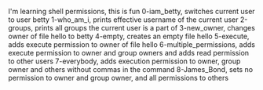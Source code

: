 I'm learning shell permissions, this is fun
0-iam_betty, switches current user to user betty
1-who_am_i, prints effective username of the current user
2-groups, prints all groups the current user is a part of
3-new_owner, changes owner of file hello to betty
4-empty, creates an empty file hello
5-execute, adds execute permission to owner of file hello
6-multiple_permissions, adds execute permission to owner and group owners and adds read permission to other users
7-everybody, adds execution permission to owner, group owner and others without commas in the command
8-James_Bond, sets no permission to owner and group owner, and all permissions to others
